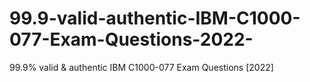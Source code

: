 # 99.9-valid-authentic-IBM-C1000-077-Exam-Questions-2022-
99.9% valid &amp; authentic IBM C1000-077 Exam Questions [2022]
